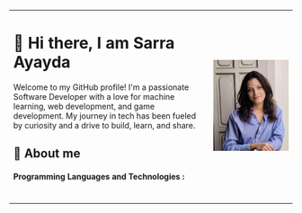  <table>
  <tr>
    <td style="vertical-align: top;" width="70%">
      <h1> 👋 Hi there, I am Sarra Ayayda  </h1>
      Welcome to my GitHub profile! I'm a passionate Software Developer with a love for machine learning, web development, and game development. My journey in tech has been fueled by curiosity and a drive to build, learn, and share.
      <h2> 🚀 About me </h2>
     <h4 color="violet"> Programming Languages and Technologies : </h4>
     <img src="" width="30px"/> 
    </td>
    <td style="padding-left: 10px;" width="35%" >
      <img src="SARAA.jpg" />
    </td>
  </tr>
</table>

<!--
**Penorkaa/Penorkaa** is a ✨ _special_ ✨ repository because its `README.md` (this file) appears on your GitHub profile.

Here are some ideas to get you started:

- 🔭 I’m currently working on ...
- 🌱 I’m currently learning ...
- 👯 I’m looking to collaborate on ...
- 🤔 I’m looking for help with ...
- 💬 Ask me about ...
- 📫 How to reach me: ...
- 😄 Pronouns: ...
- ⚡ Fun fact: ...
-->
